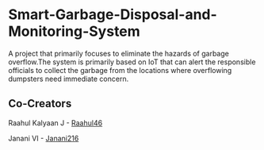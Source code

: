 # Smart-Garbage-Disposal-and-Monitoring-System

A project that primarily focuses to eliminate the hazards of garbage overflow.The system is primarily based on IoT that can alert the responsible officials to collect the garbage from the locations where overflowing dumpsters need immediate concern.


## Co-Creators

<p>Raahul Kalyaan J - <span><a href="https://github.com/Raahul46"/>Raahul46</span></a></p>
<p>Janani VI - <span><a href="https://github.com/Janani216"/>Janani216</span></a></p>


